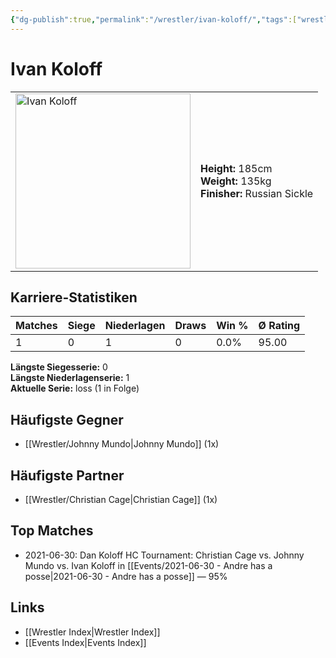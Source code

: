 ```yaml
---
{"dg-publish":true,"permalink":"/wrestler/ivan-koloff/","tags":["wrestler"],"noteIcon":"","created":"2025-08-11T09:33:19.178+02:00"}
---
```



# Ivan Koloff

<table>
<tr>
<td><img src="Ivan Koloff.png" width="280" alt="Ivan Koloff"></td>
<td>
<b>Height:</b> 185cm<br>
<b>Weight:</b> 135kg<br>
<b>Finisher:</b> Russian Sickle<br>
</td>
</tr>
</table>

## Karriere-Statistiken

| Matches | Siege | Niederlagen | Draws | Win % | Ø Rating |
|---------|-------|-------------|-------|-------|-----------|
| 1 | 0 | 1 | 0 | 0.0% | 95.00 |

**Längste Siegesserie:** 0<br>**Längste Niederlagenserie:** 1<br>**Aktuelle Serie:** loss (1 in Folge)


## Häufigste Gegner
- [[Wrestler/Johnny Mundo\|Johnny Mundo]] (1x)

## Häufigste Partner
- [[Wrestler/Christian Cage\|Christian Cage]] (1x)

## Top Matches
- 2021-06-30: Dan Koloff HC Tournament: Christian Cage vs. Johnny Mundo vs. Ivan Koloff  in [[Events/2021-06-30 - Andre has a posse\|2021-06-30 - Andre has a posse]] — 95%

## Links
- [[Wrestler Index\|Wrestler Index]]
- [[Events Index\|Events Index]]
